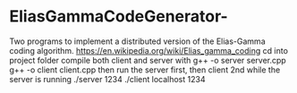 # EliasGammaCodeGenerator-
Two programs to implement a distributed version of the Elias-Gamma coding algorithm. https://en.wikipedia.org/wiki/Elias_gamma_coding
cd into project folder 
compile both client and server with 
g++ -o server server.cpp 
g++ -o client client.cpp
then run the server first, then client 2nd while the server is running
./server 1234
./client localhost 1234

